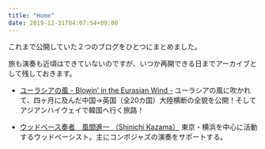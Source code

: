 ```yaml
---
title: "Home"
date: 2019-12-31T04:07:54+09:00
---
```


これまで公開していた２つのブログをひとつにまとめました。

旅も演奏も近頃はできていないのですが、いつか再開できる日までアーカイブとして残しておきます。

* [ユーラシアの風 - Blowin’ in the Eurasian Wind -](../../categories/eurasia/)
ユーラシアの風に吹かれて、四ヶ月に及んだ中国→英国（全20カ国）大陸横断の全貌を公開！そしてアジアンハイウェイで韓国へ行く旅路！

* [ウッドベース奏者　風間進一 （Shinichi Kazama）](../../categories/jazz/)
東京・横浜を中心に活動するウッドベーシスト。主にコンボジャズの演奏をサポートする。
